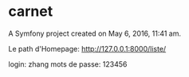 carnet
======

A Symfony project created on May 6, 2016, 11:41 am.

Le path d'Homepage: http://127.0.0.1:8000/liste/

login: zhang
mots de passe: 123456

